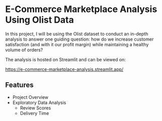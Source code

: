 # E-Commerce Marketplace Analysis Using Olist Data

In this project, I will be using the Olist dataset to conduct an in-depth analysis to answer one guiding question: how do we increase customer satisfaction (and with it our profit margin) while maintaining a healthy volume of orders?

The analysis is hosted on Streamlit and can be viewed on:

https://e-commerce-marketplace-analysis.streamlit.app/

## Features

- Project Overview
- Exploratory Data Analysis
  - Review Scores
  - Delivery Time
